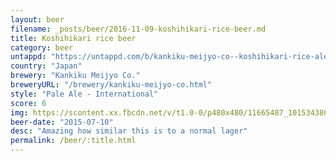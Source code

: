 ```yaml
---
layout: beer
filename: _posts/beer/2016-11-09-koshihikari-rice-beer.md
title: Koshihikari rice beer
category: beer
untappd: "https://untappd.com/b/kankiku-meijyo-co--koshihikari-rice-ale/766178"
country: "Japan"
brewery: "Kankiku Meijyo Co."
breweryURL: "/brewery/kankiku-meijyo-co.html"
style: "Pale Ale - International"
score: 6
img: https://scontent.xx.fbcdn.net/v/t1.0-0/p480x480/11665487_10153438037018745_87412937068060294_n.jpg?oh=b967f96df6e9ea84dc5ae5f212250bf4&oe=5B390D50
beer-date: "2015-07-10"
desc: "Amazing how similar this is to a normal lager"
permalink: /beer/:title.html
---
```

